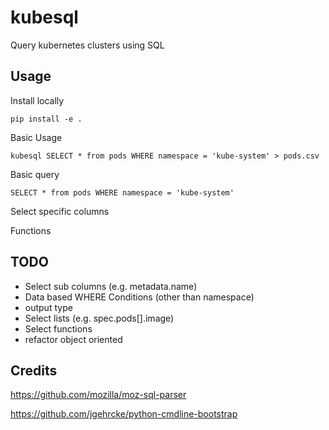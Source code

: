 # kubesql
Query kubernetes clusters using SQL

## Usage
Install locally
```
pip install -e .
```

Basic Usage
```
kubesql SELECT * from pods WHERE namespace = 'kube-system' > pods.csv
```

Basic query
```
SELECT * from pods WHERE namespace = 'kube-system'
```

Select specific columns

Functions

## TODO
- Select sub columns (e.g. metadata.name)
- Data based WHERE Conditions (other than namespace)
- output type
- Select lists (e.g. spec.pods[].image)
- Select functions
- refactor object oriented


## Credits
https://github.com/mozilla/moz-sql-parser

https://github.com/jgehrcke/python-cmdline-bootstrap